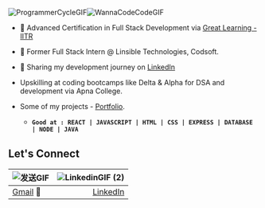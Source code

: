 ![ProgrammerCycleGIF](https://github.com/DhananjayGoyalGL/DhananjayGoyalGL/assets/113744303/69bb63b3-08fd-4d2e-b879-2c8b83697718)![WannaCodeCodeGIF](https://github.com/DhananjayGoyalGL/DhananjayGoyalGL/assets/113744303/f3bb1e77-8236-43be-82fa-935994370f56)



- 🌟 Advanced Certification in Full Stack Development via [Great Learning - IITR](https://eportfolio.mygreatlearning.com/dhananjay-goyal)
- 🚀 Former Full Stack Intern @ Linsible Technologies, Codsoft.
- 📸 Sharing my development journey on [LinkedIn](https://www.linkedin.com/in/dhananjaygoyal/)
- Upskilling at coding bootcamps like Delta & Alpha for DSA and development via Apna College.
- Some of my projects - [Portfolio](https://aquamarine-hotteok-af3024.netlify.app/).
  
    - **```Good at : REACT | JAVASCRIPT | HTML | CSS | EXPRESS | DATABASE | NODE | JAVA```**
      
## Let's Connect
| ![发送GIF](https://github.com/DhananjayGoyalGL/DhananjayGoyalGL/assets/113744303/ccc7727d-cbd2-48e0-9dda-e0ee010ed428) | ![LinkedinGIF (2)](https://github.com/DhananjayGoyalGL/DhananjayGoyalGL/assets/113744303/b1347d95-e093-4671-95be-b2922d5006af) | 
| :-- | --: |
| [Gmail](1406dhananjay@gmail.com) 📩 | [LinkedIn](https://www.linkedin.com/in/dhananjaygoyal/) |


